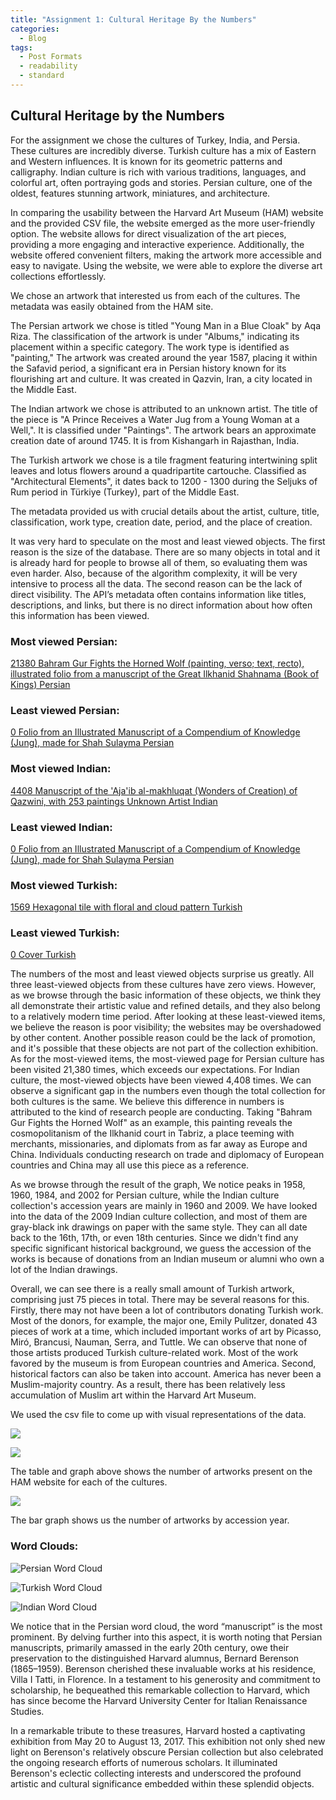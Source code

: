 ```yaml
---
title: "Assignment 1: Cultural Heritage By the Numbers"
categories:
  - Blog
tags:
  - Post Formats
  - readability
  - standard
---
```



## Cultural Heritage by the Numbers


For the assignment we chose the cultures of Turkey, India, and Persia. These cultures are incredibly diverse. Turkish culture has a mix of Eastern and Western influences. It is known for its geometric patterns and calligraphy. Indian culture is rich with various traditions, languages, and colorful art, often portraying gods and stories. Persian culture, one of the oldest, features stunning artwork, miniatures, and architecture. 

In comparing the usability between the Harvard Art Museum (HAM) website and the provided CSV file, the website emerged as the more user-friendly option. The website allows for direct visualization of the art pieces, providing a more engaging and interactive experience. Additionally, the website offered convenient filters, making the artwork more accessible and easy to navigate. Using the website, we were able to explore the diverse art collections effortlessly. 

We chose an artwork that interested us from each of the cultures. The metadata was easily obtained from the HAM site. 

The Persian artwork we chose is titled "Young Man in a Blue Cloak" by Aqa Riza.
The classification of the artwork is under "Albums," indicating its placement within a specific category. The work type is identified as "painting," The artwork was created around the year 1587, placing it within the Safavid period, a significant era in Persian history known for its flourishing art and culture. It was created in Qazvin, Iran, a city located in the Middle East. 

The Indian artwork we chose is attributed to an unknown artist. The title of the piece is "A Prince Receives a Water Jug from a Young Woman at a Well,". It is classified under "Paintings". The artwork bears an approximate creation date of around 1745. It is from Kishangarh in Rajasthan, India. 

The Turkish artwork we chose is a tile fragment featuring intertwining split leaves and lotus flowers around a quadripartite cartouche. Classified as "Architectural Elements", it dates back to 1200 - 1300 during the Seljuks of Rum period in Türkiye (Turkey), part of the Middle East.

The metadata provided us with crucial details about the artist, culture, title, classification, work type, creation date, period, and the place of creation.

It was very hard to speculate on the most and least viewed objects. The first reason is the size of the database. There are so many objects in total and it is already hard for people to browse all of them, so evaluating them was even harder. Also, because of the algorithm complexity, it will be very intensive to process all the data. The second reason can be the lack of direct visibility. The API’s metadata often contains information like titles, descriptions, and links, but there is no direct information about how often this information has been viewed. 

### Most viewed Persian:    
[21380	Bahram Gur Fights the Horned Wolf (painting, verso; text, recto), illustrated folio from a manuscript of the Great Ilkhanid Shahnama (Book of Kings) Persian](https://www.harvardartmuseums.org/collections/object/169542)

### Least viewed Persian:
[0  Folio from an Illustrated Manuscript of a Compendium of Knowledge (Jung), made for Shah Sulayma Persian](https://www.harvardartmuseums.org/collections/object/329118)


### Most viewed Indian:    
[4408	Manuscript of the 'Aja'ib al-makhluqat (Wonders of Creation) of Qazwini, with 253 paintings	Unknown Artist	Indian	](https://www.harvardartmuseums.org/collections/object/216430)

### Least viewed Indian:
[0  Folio from an Illustrated Manuscript of a Compendium of Knowledge (Jung), made for Shah Sulayma Persian](https://www.harvardartmuseums.org/collections/object/329118)


### Most viewed Turkish:    
[1569	Hexagonal tile with floral and cloud pattern	Turkish	](https://www.harvardartmuseums.org/collections/object/215763)

### Least viewed Turkish:
[0	Cover	Turkish](https://www.harvardartmuseums.org/collections/object/214509)

The numbers of the most and least viewed objects surprise us greatly. All three least-viewed objects from these cultures have zero views. However, as we browse through the basic information of these objects, we think they all demonstrate their artistic value and refined details, and they also belong to a relatively modern time period. After looking at these least-viewed items, we believe the reason is poor visibility; the websites may be overshadowed by other content. Another possible reason could be the lack of promotion, and it's possible that these objects are not part of the collection exhibition. As for the most-viewed items, the most-viewed page for Persian culture has been visited 21,380 times, which exceeds our expectations. For Indian culture, the most-viewed objects have been viewed 4,408 times. We can observe a significant gap in the numbers even though the total collection for both cultures is the same. We believe this difference in numbers is attributed to the kind of research people are conducting. Taking "Bahram Gur Fights the Horned Wolf" as an example, this painting reveals the cosmopolitanism of the Ilkhanid court in Tabriz, a place teeming with merchants, missionaries, and diplomats from as far away as Europe and China. Individuals conducting research on trade and diplomacy of European countries and China may all use this piece as a reference. 

As we browse through the result of the graph, We notice peaks in 1958, 1960, 1984, and 2002 for Persian culture, while the Indian culture collection's accession years are mainly in 1960 and 2009. We have looked into the data of the 2009 Indian culture collection, and most of them are gray-black ink drawings on paper with the same style. They can all date back to the 16th, 17th, or even 18th centuries. Since we didn't find any specific significant historical background, we guess the accession of the works is because of donations from an Indian museum or alumni who own a lot of the Indian drawings.

Overall, we can see there is a really small amount of Turkish artwork, comprising just 75 pieces in total. There may be several reasons for this. Firstly, there may not have been a lot of contributors donating Turkish work. Most of the donors, for example, the major one, Emily Pulitzer, donated 43 pieces of work at a time, which included important works of art by Picasso, Miró, Brancusi, Nauman, Serra, and Tuttle. We can observe that none of those artists produced Turkish culture-related work. Most of the work favored by the museum is from European countries and America. Second, historical factors can also be taken into account. America has never been a Muslim-majority country. As a result, there has been relatively less accumulation of Muslim art within the Harvard Art Museum.

We used the csv file to come up with visual representations of the data. 

![](https://keep.google.com/u/0/media/v2/1ltdOGfkfupESW23x7mqrAAVPLkhJut8PMDAeT0Xv4l74q_Op0Ra878W92aIXsq4/1nbYzDlNLINOMGSio66UNphb3hLRXHNaXQEIUnVO7WrLFraqtc6FCNibUUtip?sz=512&accept=image%2Fgif%2Cimage%2Fjpeg%2Cimage%2Fjpg%2Cimage%2Fpng%2Cimage%2Fwebp)

![](https://keep.google.com/u/0/media/v2/1RiTb0C0NGLkHmZOmHdQ9WfqScWSQ3wPFAdM_l4gmUT8kXVtjSs_O6Y3FjvGR6JY/1OYsfGZlqVho2hv505fvP23GofiTy4NjnaL1qRKeBInsW4_QWJ-9j4MojH37LiCQ?sz=512&accept=image%2Fgif%2Cimage%2Fjpeg%2Cimage%2Fjpg%2Cimage%2Fpng%2Cimage%2Fwebp)

The table and graph above shows the number of artworks present on the HAM website for each of the cultures. 

![](https://keep.google.com/u/0/media/v2/1PUcm6e-7nsCk8Vp7wfYCeuxSZR_ayuuhEX9WqQZLitSVRN3SO3vTodFbUZE2s8bk/1724n6O8wwpLNdTfaUbttq2gp6vTqlElFr4-8HWXZx70eBCxMoPNMaiQf18I9wYg?sz=512&accept=image%2Fgif%2Cimage%2Fjpeg%2Cimage%2Fjpg%2Cimage%2Fpng%2Cimage%2Fwebp)

The bar graph shows us the number of artworks by accession year.

### Word Clouds:

![Persian Word Cloud](https://keep.google.com/u/0/media/v2/1gOVZxG7KlY3_1CNaAv_vBTlRNUE_IXXloR9EK_Ckjik6fiN9bfEgens89z5Ts_yU/1dZTv1U9_YyZeB28UY2aLeHUkIoFmaV5oTMGx5--A8M2pgATFNUGGxsKtNap5c4w?sz=512&accept=image%2Fgif%2Cimage%2Fjpeg%2Cimage%2Fjpg%2Cimage%2Fpng%2Cimage%2Fwebp)

![Turkish Word Cloud](file:///Users/mariam/Downloads/turkwc.jpg)

![Indian Word Cloud](file:///Users/mariam/Downloads/indianwc.png)


We notice that in the Persian word cloud, the word “manuscript” is the most prominent. By delving further into this aspect, it is worth noting that Persian manuscripts, primarily amassed in the early 20th century, owe their preservation to the distinguished Harvard alumnus, Bernard Berenson (1865–1959). Berenson cherished these invaluable works at his residence, Villa I Tatti, in Florence.  In a testament to his generosity and commitment to scholarship, he bequeathed this remarkable collection to Harvard, which has since become the Harvard University Center for Italian Renaissance Studies.

In a remarkable tribute to these treasures, Harvard hosted a captivating exhibition from May 20 to August 13, 2017.  This exhibition not only shed new light on Berenson's relatively obscure Persian collection but also celebrated the ongoing research efforts of numerous scholars.  It illuminated Berenson's eclectic collecting interests and underscored the profound artistic and cultural significance embedded within these splendid objects.
